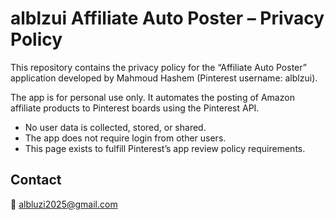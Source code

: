 # alblzui Affiliate Auto Poster – Privacy Policy

This repository contains the privacy policy for the “Affiliate Auto Poster” application developed by Mahmoud Hashem (Pinterest username: alblzui).

The app is for personal use only. It automates the posting of Amazon affiliate products to Pinterest boards using the Pinterest API.

- No user data is collected, stored, or shared.
- The app does not require login from other users.
- This page exists to fulfill Pinterest’s app review policy requirements.

## Contact
📧 albluzi2025@gmail.com
